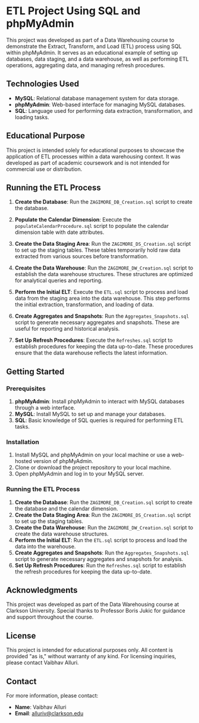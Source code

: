 # ETL Project Using SQL and phpMyAdmin

This project was developed as part of a Data Warehousing course to demonstrate the Extract, Transform, and Load (ETL) process using SQL within phpMyAdmin. It serves as an educational example of setting up databases, data staging, and a data warehouse, as well as performing ETL operations, aggregating data, and managing refresh procedures.

## Technologies Used

- **MySQL**: Relational database management system for data storage.
- **phpMyAdmin**: Web-based interface for managing MySQL databases.
- **SQL**: Language used for performing data extraction, transformation, and loading tasks.

## Educational Purpose

This project is intended solely for educational purposes to showcase the application of ETL processes within a data warehousing context. It was developed as part of academic coursework and is not intended for commercial use or distribution.

## Running the ETL Process

1. **Create the Database**: Run the `ZAGIMORE_DB_Creation.sql` script to create the database.

2. **Populate the Calendar Dimension**: Execute the `populateCalendarProcedure.sql` script to populate the calendar dimension table with date attributes.

3. **Create the Data Staging Area**: Run the `ZAGIMORE_DS_Creation.sql` script to set up the staging tables. These tables temporarily hold raw data extracted from various sources before transformation.

4. **Create the Data Warehouse**: Run the `ZAGIMORE_DW_Creation.sql` script to establish the data warehouse structures. These structures are optimized for analytical queries and reporting.

5. **Perform the Initial ELT**: Execute the `ETL.sql` script to process and load data from the staging area into the data warehouse. This step performs the initial extraction, transformation, and loading of data.

6. **Create Aggregates and Snapshots**: Run the `Aggregates_Snapshots.sql` script to generate necessary aggregates and snapshots. These are useful for reporting and historical analysis.

7. **Set Up Refresh Procedures**: Execute the `Refreshes.sql` script to establish procedures for keeping the data up-to-date. These procedures ensure that the data warehouse reflects the latest information.

## Getting Started

### Prerequisites

1. **phpMyAdmin**: Install phpMyAdmin to interact with MySQL databases through a web interface.
2. **MySQL**: Install MySQL to set up and manage your databases.
3. **SQL**: Basic knowledge of SQL queries is required for performing ETL tasks.

### Installation

1. Install MySQL and phpMyAdmin on your local machine or use a web-hosted version of phpMyAdmin.
2. Clone or download the project repository to your local machine.
3. Open phpMyAdmin and log in to your MySQL server.

### Running the ETL Process

1. **Create the Database**: Run the `ZAGIMORE_DB_Creation.sql` script to create the database and the calendar dimension.
2. **Create the Data Staging Area**: Run the `ZAGIMORE_DS_Creation.sql` script to set up the staging tables.
3. **Create the Data Warehouse**: Run the `ZAGIMORE_DW_Creation.sql` script to create the data warehouse structures.
4. **Perform the Initial ELT**: Run the `ETL.sql` script to process and load the data into the warehouse.
5. **Create Aggregates and Snapshots**: Run the `Aggregates_Snapshots.sql` script to generate necessary aggregates and snapshots for analysis.
6. **Set Up Refresh Procedures**: Run the `Refreshes.sql` script to establish the refresh procedures for keeping the data up-to-date.

## Acknowledgments

This project was developed as part of the Data Warehousing course at Clarkson University. Special thanks to Professor Boris Jukic for guidance and support throughout the course.

## License

This project is intended for educational purposes only. All content is provided "as is," without warranty of any kind. For licensing inquiries, please contact Vaibhav Alluri.

## Contact

For more information, please contact:

- **Name**: Vaibhav Alluri
- **Email**: alluriv@clarkson.edu

